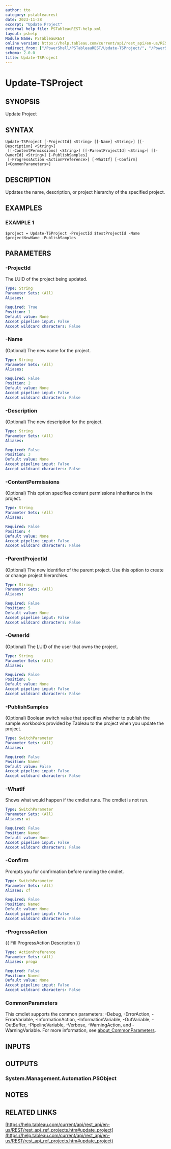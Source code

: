 ```yaml
---
author: tto
category: pstableaurest
date: 2023-11-28
excerpt: "Update Project"
external help file: PSTableauREST-help.xml
layout: pshelp
Module Name: PSTableauREST
online version: https://help.tableau.com/current/api/rest_api/en-us/REST/rest_api_ref_projects.htm#update_project
redirect_from: ["/PowerShell/PSTableauREST/Update-TSProject/", "/PowerShell/PSTableauREST/update-tsproject/", "/PowerShell/update-tsproject/"]
schema: 2.0.0
title: Update-TSProject
---
```


# Update-TSProject

## SYNOPSIS
Update Project

## SYNTAX

```
Update-TSProject [-ProjectId] <String> [[-Name] <String>] [[-Description] <String>]
 [[-ContentPermissions] <String>] [[-ParentProjectId] <String>] [[-OwnerId] <String>] [-PublishSamples]
 [-ProgressAction <ActionPreference>] [-WhatIf] [-Confirm] [<CommonParameters>]
```

## DESCRIPTION
Updates the name, description, or project hierarchy of the specified project.

## EXAMPLES

### EXAMPLE 1
```
$project = Update-TSProject -ProjectId $testProjectId -Name $projectNewName -PublishSamples
```

## PARAMETERS

### -ProjectId
The LUID of the project being updated.

```yaml
Type: String
Parameter Sets: (All)
Aliases:

Required: True
Position: 1
Default value: None
Accept pipeline input: False
Accept wildcard characters: False
```

### -Name
(Optional) The new name for the project.

```yaml
Type: String
Parameter Sets: (All)
Aliases:

Required: False
Position: 2
Default value: None
Accept pipeline input: False
Accept wildcard characters: False
```

### -Description
(Optional) The new description for the project.

```yaml
Type: String
Parameter Sets: (All)
Aliases:

Required: False
Position: 3
Default value: None
Accept pipeline input: False
Accept wildcard characters: False
```

### -ContentPermissions
(Optional) This option specifies content permissions inheritance in the project.

```yaml
Type: String
Parameter Sets: (All)
Aliases:

Required: False
Position: 4
Default value: None
Accept pipeline input: False
Accept wildcard characters: False
```

### -ParentProjectId
(Optional) The new identifier of the parent project.
Use this option to create or change project hierarchies.

```yaml
Type: String
Parameter Sets: (All)
Aliases:

Required: False
Position: 5
Default value: None
Accept pipeline input: False
Accept wildcard characters: False
```

### -OwnerId
(Optional) The LUID of the user that owns the project.

```yaml
Type: String
Parameter Sets: (All)
Aliases:

Required: False
Position: 6
Default value: None
Accept pipeline input: False
Accept wildcard characters: False
```

### -PublishSamples
(Optional) Boolean switch value that specifies whether to publish the sample workbooks provided by Tableau to the project when you update the project.

```yaml
Type: SwitchParameter
Parameter Sets: (All)
Aliases:

Required: False
Position: Named
Default value: False
Accept pipeline input: False
Accept wildcard characters: False
```

### -WhatIf
Shows what would happen if the cmdlet runs.
The cmdlet is not run.

```yaml
Type: SwitchParameter
Parameter Sets: (All)
Aliases: wi

Required: False
Position: Named
Default value: None
Accept pipeline input: False
Accept wildcard characters: False
```

### -Confirm
Prompts you for confirmation before running the cmdlet.

```yaml
Type: SwitchParameter
Parameter Sets: (All)
Aliases: cf

Required: False
Position: Named
Default value: None
Accept pipeline input: False
Accept wildcard characters: False
```

### -ProgressAction
{{ Fill ProgressAction Description }}

```yaml
Type: ActionPreference
Parameter Sets: (All)
Aliases: proga

Required: False
Position: Named
Default value: None
Accept pipeline input: False
Accept wildcard characters: False
```

### CommonParameters
This cmdlet supports the common parameters: -Debug, -ErrorAction, -ErrorVariable, -InformationAction, -InformationVariable, -OutVariable, -OutBuffer, -PipelineVariable, -Verbose, -WarningAction, and -WarningVariable. For more information, see [about_CommonParameters](http://go.microsoft.com/fwlink/?LinkID=113216).

## INPUTS

## OUTPUTS

### System.Management.Automation.PSObject
## NOTES

## RELATED LINKS

[https://help.tableau.com/current/api/rest_api/en-us/REST/rest_api_ref_projects.htm#update_project](https://help.tableau.com/current/api/rest_api/en-us/REST/rest_api_ref_projects.htm#update_project)

